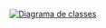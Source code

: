 [![Diagrama de classes](https://img.shields.io/badge/Diagrama%20de%20classes-blue?style=for-the-badge)](https://github.com/andrefilipe1310/reconnect/tree/main/docs/diagrams/class_driagram.md)
